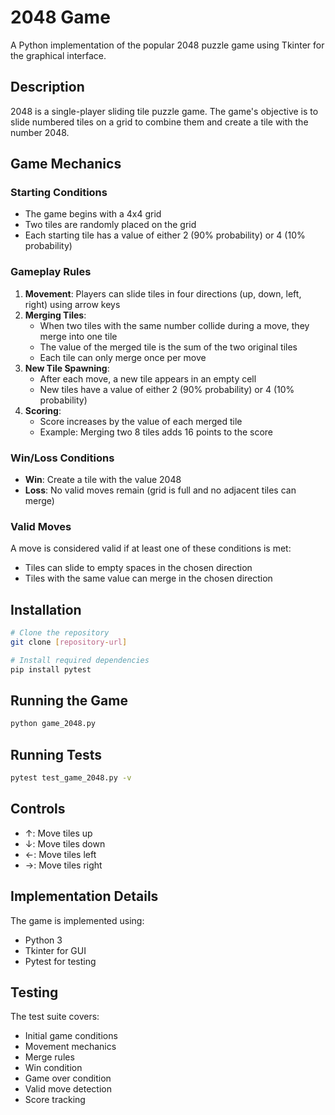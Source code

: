 # 2048 Game

A Python implementation of the popular 2048 puzzle game using Tkinter for the graphical interface.

## Description

2048 is a single-player sliding tile puzzle game. The game's objective is to slide numbered tiles on a grid to combine them and create a tile with the number 2048.

## Game Mechanics

### Starting Conditions
- The game begins with a 4x4 grid
- Two tiles are randomly placed on the grid
- Each starting tile has a value of either 2 (90% probability) or 4 (10% probability)

### Gameplay Rules
1. **Movement**: Players can slide tiles in four directions (up, down, left, right) using arrow keys
2. **Merging Tiles**:
   - When two tiles with the same number collide during a move, they merge into one tile
   - The value of the merged tile is the sum of the two original tiles
   - Each tile can only merge once per move
3. **New Tile Spawning**:
   - After each move, a new tile appears in an empty cell
   - New tiles have a value of either 2 (90% probability) or 4 (10% probability)
4. **Scoring**:
   - Score increases by the value of each merged tile
   - Example: Merging two 8 tiles adds 16 points to the score

### Win/Loss Conditions
- **Win**: Create a tile with the value 2048
- **Loss**: No valid moves remain (grid is full and no adjacent tiles can merge)

### Valid Moves
A move is considered valid if at least one of these conditions is met:
- Tiles can slide to empty spaces in the chosen direction
- Tiles with the same value can merge in the chosen direction

## Installation

```bash
# Clone the repository
git clone [repository-url]

# Install required dependencies
pip install pytest
```

## Running the Game

```bash
python game_2048.py
```

## Running Tests

```bash
pytest test_game_2048.py -v
```

## Controls
- ↑: Move tiles up
- ↓: Move tiles down
- ←: Move tiles left
- →: Move tiles right

## Implementation Details
The game is implemented using:
- Python 3
- Tkinter for GUI
- Pytest for testing

## Testing
The test suite covers:
- Initial game conditions
- Movement mechanics
- Merge rules
- Win condition
- Game over condition
- Valid move detection
- Score tracking
